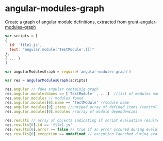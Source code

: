 angular-modules-graph
=====================

Create a graph of angular module definitions, extracted from [grunt-angular-modules-graph](https://github.com/carlo-colombo/grunt-angular-modules-graph)


```js
var scripts = [
{
  id: 'file1.js',
  text: "angular.module('TestModule',[])"
},
{ ... }
]

var angularModulesGraph = require('angular-modules-graph')

var res = angularModulesGraph(scripts)

res.angular // fake angular containig graph
res.angular.modulesNames == ['TestModule' , ...]  //list of modules name found
res.angular.modules // modules found
res.angular.modules[0].name == 'TestModule' //module name
res.angular.modules[0].items //untyped array of defined items (controllers, filters, provider, services, ...)
res.angular.modules[0].modules //array of module dependencies 

res.results // array of objects indicating if script evaluation resulted without error
res.results[0].id == 'file1.js'
res.results[0].error == false // true if an error occured during evalution
res.results[0].exception == undefined // exception launched during evaluation

```
